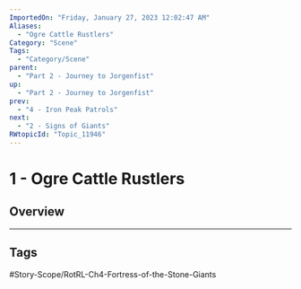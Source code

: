 ```yaml
---
ImportedOn: "Friday, January 27, 2023 12:02:47 AM"
Aliases:
  - "Ogre Cattle Rustlers"
Category: "Scene"
Tags:
  - "Category/Scene"
parent:
  - "Part 2 - Journey to Jorgenfist"
up:
  - "Part 2 - Journey to Jorgenfist"
prev:
  - "4 - Iron Peak Patrols"
next:
  - "2 - Signs of Giants"
RWtopicId: "Topic_11946"
---
```

# 1 - Ogre Cattle Rustlers
## Overview

---
## Tags
#Story-Scope/RotRL-Ch4-Fortress-of-the-Stone-Giants

